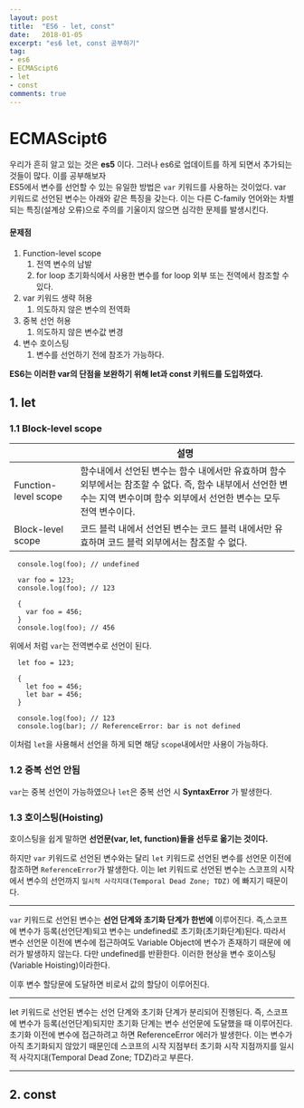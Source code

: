 ```yaml
---
layout: post
title:  "ES6 - let, const"
date:   2018-01-05
excerpt: "es6 let, const 공부하기"
tag:
- es6
- ECMAScipt6
- let
- const
comments: true
---
```


ECMAScipt6
===
우리가 흔히 알고 있는 것은 **es5** 이다. 그러나 es6로 업데이트를 하게 되면서 추가되는 것들이 많다. 이를 공부해보자<br>
ES5에서 변수를 선언할 수 있는 유일한 방법은 `var` 키워드를 사용하는 것이었다. var 키워드로 선언된 변수는 아래와 같은 특징을 갖는다. 이는 다른 C-family 언어와는 차별되는 특징(설계상 오류)으로 주의를 기울이지 않으면 심각한 문제를 발생시킨다.

#### 문제점

  1. Function-level scope<br>
     1. 전역 변수의 남발
     2. for loop 초기화식에서 사용한 변수를 for loop 외부 또는 전역에서 참조할 수 있다.
  2. var 키워드 생략 허용<br>
     1. 의도하지 않은 변수의 전역화
  3. 중복 선언 허용<br>
     1. 의도하지 않은 변수값 변경
  4. 변수 호이스팅<br>
     1. 변수를 선언하기 전에 참조가 가능하다.


**ES6는 이러한 var의 단점을 보완하기 위해 let과 const 키워드를 도입하였다.**


## 1. let

### 1.1 Block-level scope

||설명|
|-|-|
|Function-level scope|함수내에서 선언된 변수는 함수 내에서만 유효하며 함수 외부에서는 참조할 수 없다. 즉, 함수 내부에서 선언한 변수는 지역 변수이며 함수 외부에서 선언한 변수는 모두 전역 변수이다.|
|Block-level scope|코드 블럭 내에서 선언된 변수는 코드 블럭 내에서만 유효하며 코드 블럭 외부에서는 참조할 수 없다.|

```
  console.log(foo); // undefined

  var foo = 123;
  console.log(foo); // 123

  {
    var foo = 456;
  }
  console.log(foo); // 456
```

위에서 처럼 `var`는 전역변수로 선언이 된다.

```
  let foo = 123;

  {
    let foo = 456;
    let bar = 456;
  }

  console.log(foo); // 123
  console.log(bar); // ReferenceError: bar is not defined
```

이처럼 `let`을 사용해서 선언을 하게 되면 해당 `scope`내에서만 사용이 가능하다.

### 1.2 중복 선언 안됨
`var`는 중복 선언이 가능하였으나 `let`은 중복 선언 시 **SyntaxError** 가 발생한다.

### 1.3 호이스팅(Hoisting)
호이스팅을 쉽게 말하면 **선언문(var, let, function)들을 선두로 옮기는 것이다.**<br>

하지만 `var` 키워드로 선언된 변수와는 달리 `let` 키워드로 선언된 변수를 선언문 이전에 참조하면 `ReferenceError`가 발생한다. 이는 let 키워드로 선언된 변수는 스코프의 시작에서 변수의 선언까지 `일시적 사각지대(Temporal Dead Zone; TDZ)` 에 빠지기 때문이다.

---

`var` 키워드로 선언된 변수는 **선언 단계와 초기화 단계가 한번에** 이루어진다. 즉,스코프에 변수가 등록(선언단계)되고 변수는 undefined로 초기화(초기화단계)된다. 따라서 변수 선언문 이전에 변수에 접근하여도 Variable Object에 변수가 존재하기 때문에 에러가 발생하지 않는다. 다만 undefined를 반환한다. 이러한 현상을 변수 호이스팅(Variable Hoisting)이라한다.

이후 변수 할당문에 도달하면 비로서 값의 할당이 이루어진다.

---

let 키워드로 선언된 변수는 선언 단계와 초기화 단계가 분리되어 진행된다. 즉, 스코프에 변수가 등록(선언단계)되지만 초기화 단계는 변수 선언문에 도달했을 때 이루어진다. 초기화 이전에 변수에 접근하려고 하면 ReferenceError 에러가 발생한다. 이는 변수가 아직 초기화되지 않았기 때문인데 스코프의 시작 지점부터 초기화 시작 지점까지를 일시적 사각지대(Temporal Dead Zone; TDZ)라고 부른다.

---

## 2. const
